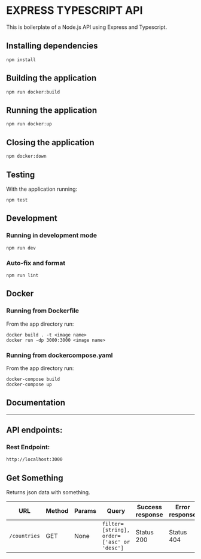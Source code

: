 # EXPRESS TYPESCRIPT API

This is boilerplate of a Node.js API using Express and Typescript.


## Installing dependencies

```
npm install
```

## Building the application

```
npm run docker:build
```

## Running the application

```
npm run docker:up
```

## Closing the application

```
npm docker:down
```

## Testing

With the application running:

```
npm test
```

## Development

### Running in development mode

```
npm run dev
```

### Auto-fix and format

```
npm run lint
```

## Docker

### Running from Dockerfile

From the app directory run:

```
docker build . -t <image name>
docker run -dp 3000:3000 <image name>
```

### Running from dockercompose.yaml

From the app directory run:

```
docker-compose build
docker-compose up
```

## Documentation

---

## API endpoints:

### Rest Endpoint:

`http://localhost:3000`

## **Get Something**

Returns json data with something.

| URL          | Method | Params | Query                                      | Success response | Error response |
| ------------ | ------ | ------ | ------------------------------------------ | ---------------- | -------------- |
| `/countries` | GET    | None   | `filter=[string], order=['asc' or 'desc']` | Status 200       | Status 404     |
